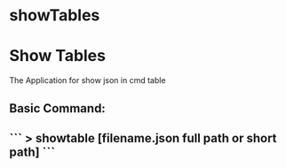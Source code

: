 # showTables

<h1>Show Tables</h1>
The Application for show json in cmd table

<h2>Basic Command:<h2>
```
> showtable [filename.json full path or short path]
```


